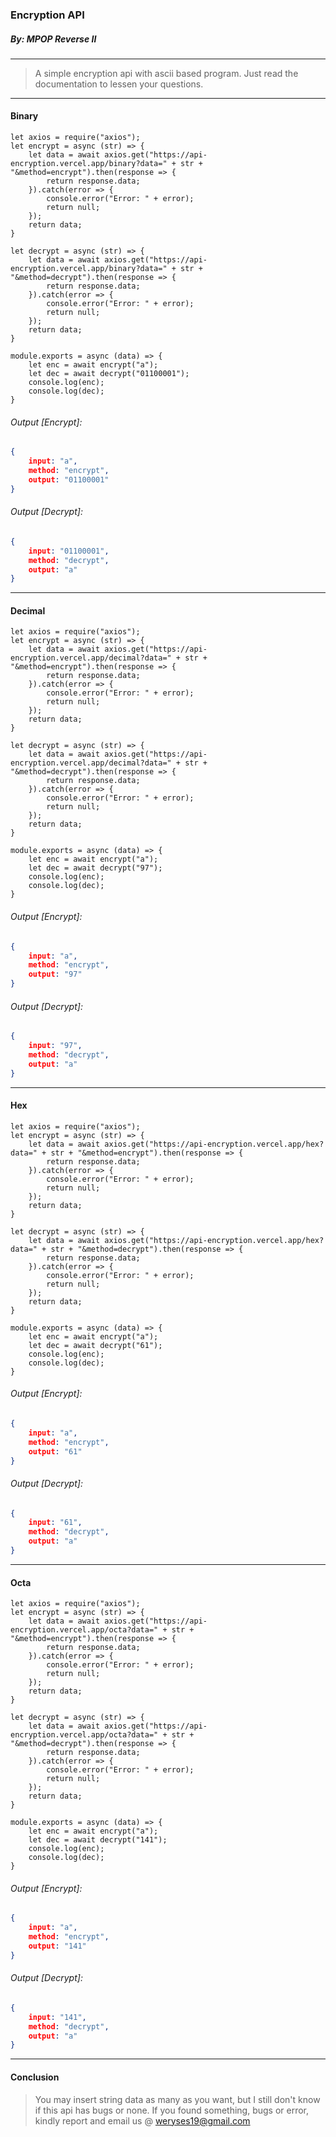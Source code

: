 ### Encryption API
##### By: MPOP Reverse II

---
> A simple encryption api with ascii based program. Just read the documentation to lessen your questions.
---

#### Binary
```NodeJS
let axios = require("axios");
let encrypt = async (str) => {
	let data = await axios.get("https://api-encryption.vercel.app/binary?data=" + str + "&method=encrypt").then(response => {
		return response.data;
	}).catch(error => {
		console.error("Error: " + error);
		return null;
	});
	return data;
}

let decrypt = async (str) => {
	let data = await axios.get("https://api-encryption.vercel.app/binary?data=" + str + "&method=decrypt").then(response => {
		return response.data;
	}).catch(error => {
		console.error("Error: " + error);
		return null;
	});
	return data;
}

module.exports = async (data) => {
	let enc = await encrypt("a");
	let dec = await decrypt("01100001");
	console.log(enc);
	console.log(dec);
}
```
###### Output [Encrypt]:
```JSON
{
	input: "a",
	method: "encrypt",
	output: "01100001"
}
```
###### Output [Decrypt]:
```JSON
{
	input: "01100001",
	method: "decrypt",
	output: "a"
}
```

---
#### Decimal
```NodeJS
let axios = require("axios");
let encrypt = async (str) => {
	let data = await axios.get("https://api-encryption.vercel.app/decimal?data=" + str + "&method=encrypt").then(response => {
		return response.data;
	}).catch(error => {
		console.error("Error: " + error);
		return null;
	});
	return data;
}

let decrypt = async (str) => {
	let data = await axios.get("https://api-encryption.vercel.app/decimal?data=" + str + "&method=decrypt").then(response => {
		return response.data;
	}).catch(error => {
		console.error("Error: " + error);
		return null;
	});
	return data;
}

module.exports = async (data) => {
	let enc = await encrypt("a");
	let dec = await decrypt("97");
	console.log(enc);
	console.log(dec);
}
```
###### Output [Encrypt]:
```JSON
{
	input: "a",
	method: "encrypt",
	output: "97"
}
```
###### Output [Decrypt]:
```JSON
{
	input: "97",
	method: "decrypt",
	output: "a"
}
```
---
#### Hex
```NodeJS
let axios = require("axios");
let encrypt = async (str) => {
	let data = await axios.get("https://api-encryption.vercel.app/hex?data=" + str + "&method=encrypt").then(response => {
		return response.data;
	}).catch(error => {
		console.error("Error: " + error);
		return null;
	});
	return data;
}

let decrypt = async (str) => {
	let data = await axios.get("https://api-encryption.vercel.app/hex?data=" + str + "&method=decrypt").then(response => {
		return response.data;
	}).catch(error => {
		console.error("Error: " + error);
		return null;
	});
	return data;
}

module.exports = async (data) => {
	let enc = await encrypt("a");
	let dec = await decrypt("61");
	console.log(enc);
	console.log(dec);
}
```
###### Output [Encrypt]:
```JSON
{
	input: "a",
	method: "encrypt",
	output: "61"
}
```
###### Output [Decrypt]:
```JSON
{
	input: "61",
	method: "decrypt",
	output: "a"
}
```
---
#### Octa
```NodeJS
let axios = require("axios");
let encrypt = async (str) => {
	let data = await axios.get("https://api-encryption.vercel.app/octa?data=" + str + "&method=encrypt").then(response => {
		return response.data;
	}).catch(error => {
		console.error("Error: " + error);
		return null;
	});
	return data;
}

let decrypt = async (str) => {
	let data = await axios.get("https://api-encryption.vercel.app/octa?data=" + str + "&method=decrypt").then(response => {
		return response.data;
	}).catch(error => {
		console.error("Error: " + error);
		return null;
	});
	return data;
}

module.exports = async (data) => {
	let enc = await encrypt("a");
	let dec = await decrypt("141");
	console.log(enc);
	console.log(dec);
}
```
###### Output [Encrypt]:
```JSON
{
	input: "a",
	method: "encrypt",
	output: "141"
}
```
###### Output [Decrypt]:
```JSON
{
	input: "141",
	method: "decrypt",
	output: "a"
}
```
---
#### Conclusion
> You may insert string data as many as you want, but I still don't know if this api has bugs or none. If you found something, bugs or error, kindly report and email us @ weryses19@gmail.com